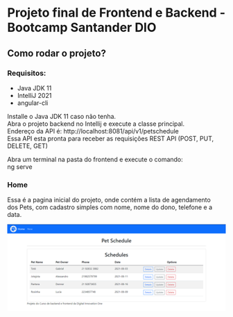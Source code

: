 # Projeto final de Frontend e Backend - Bootcamp Santander DIO

## Como rodar o projeto?

### Requisitos:

* Java JDK 11
* IntelliJ 2021
* angular-cli

Installe o Java JDK 11 caso não tenha.<br>
Abra o projeto backend no Intellij e execute a classe principal.<br>
Endereço da API é: http://localhost:8081/api/v1/petschedule<br>
Essa API esta pronta para receber as requisições REST API (POST, PUT, DELETE, GET)<br>

Abra um terminal na pasta do frontend e execute o comando:<br>
ng serve<br>

### Home

Essa é a pagina inicial do projeto, onde contém a lista de agendamento<br>
dos Pets, com cadastro simples com nome, nome do dono, telefone e a data.

![img](imgs/home.png)


